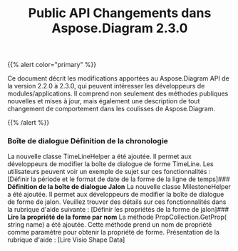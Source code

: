 ﻿---
title: Public API Changements dans Aspose.Diagram 2.3.0
type: docs
weight: 10
url: /fr/java/public-api-changes-in-aspose-diagram-2-3-0/
---
{{% alert color="primary" %}} 

Ce document décrit les modifications apportées au Aspose.Diagram API de la version 2.2.0 à 2.3.0, qui peuvent intéresser les développeurs de modules/applications. Il comprend non seulement des méthodes publiques nouvelles et mises à jour, mais également une description de tout changement de comportement dans les coulisses de Aspose.Diagram.

{{% /alert %}} 
### **Boîte de dialogue Définition de la chronologie**
La nouvelle classe TimeLineHelper a été ajoutée. Il permet aux développeurs de modifier la boîte de dialogue de forme TimeLine. Les utilisateurs peuvent voir un exemple de sujet sur ces fonctionnalités : [Définir la période et le format de date de la forme de la ligne de temps]### **Définition de la boîte de dialogue Jalon**
La nouvelle classe MilestoneHelper a été ajoutée. Il permet aux développeurs de modifier la boîte de dialogue de forme de jalon. Veuillez trouver des détails sur ces fonctionnalités dans la rubrique d'aide suivante : [Définir les propriétés de la forme de jalon]### **Lire la propriété de la forme par nom**
La méthode PropCollection.GetProp( string name) a été ajoutée. Cette méthode prend un nom de propriété comme paramètre pour obtenir la propriété de forme. Présentation de la rubrique d'aide : [Lire Visio Shape Data]